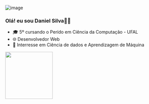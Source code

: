 ![image](https://github.com/silvadaniell/silvadaniell/assets/85084842/8964441d-26bb-44d9-a07d-d439d6b62f83)

### Olá! eu sou Daniel Silva🙋‍♂️

- 🎓 5º cursando o Perído em Ciência da Computação - UFAL
- 🌐 Desenvolvedor Web
- 🎲 Interresse em Ciência de dados e Aprendizagem de Máquina
<div>
  <a href="https://github.com/silvadaniell/github-readme-stats">
  <img height="150em" src="https://github-readme-stats.vercel.app/api?username=silvadaniell&show_icons=true&theme=dark" />
  
 
 </div>
